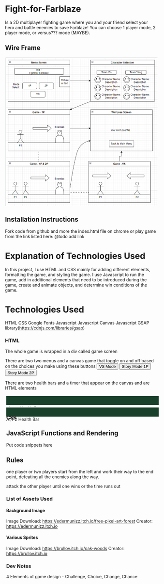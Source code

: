 # Fight-for-Farblaze
Is a 2D multiplayer fighting game where you and your friend select your hero and battle enemies to save Farblaze! You can choose 1 player mode, 2 player mode, or versus??? mode (MAYBE). 

## Wire Frame
![Screenshot](./img/wireframe.png)

## Installation Instructions
Fork code from github and more the index.html file on chrome or play game from the link listed here: @todo add link

# Explanation of Technologies Used
In this project, I use HTML and CSS mainly for adding different elements, formatting the game, and styling the game. I use Javascript to run the game, add in additional elements that need to be introduced during the game, create and animate objects, and determine win conditions of the game.

# Technologies Used
HTML
CSS
Google Fonts
Javascript 
Javascript Canvas
Javascript GSAP library(https://cdnjs.com/libraries/gsap)

### HTML
The whole game is wrapped in a div called game screen 
<div id="game-screen">

There are two two menus and a canvas game that toggle on and off based on the choices you make using these buttons 
    <button
        id="startmenu-btn2"
        class="menu-btn"
        onclick="characterSelectStart()"
    >VS Mode
    </button>
    <button id="startmenu-btn" class="menu-btn" onclick="storyMode()">
    Story Mode 1P
    </button>
    <button id="startmenu-btn3" class="menu-btn" onclick="storyMode()">
    Story Mode 2P
    </button>

There are two health bars and a timer that appear on the canvas and are HTML elements
      <!-- container div -->
      <div id="wrapper">
        <!-- header containing status bars and timer -->
        <div class="header">
          <div
            style="
              position: relative;
              height: 30px;
              width: 100%;
              border: 4px solid white;
            "
          >
            <div
              style="
                background-color: rgb(255, 0, 0);
                height: 30px;
                width: 100%;
                z-index: 2;
              "
            ></div>
            player Health Bar
            <div
              id="player-current-health"
              style="
                position: absolute;
                background: #18402a;
                top: 0;
                right: 0;
                bottom: 0;
                width: 100%;
              "
            ></div>
          </div>
          <div id="timer"></div>
          <div
            style="
              position: relative;
              height: 30px;
              width: 100%;
              border: 4px solid white;
            "
          >
            <div
              style="
                background-color: rgb(255, 0, 0);
                height: 30px;
                width: 100%;
                z-index: 2;
              "
            ></div>
            AI/P2 Health Bar
            <div
              id="ai-current-health"
              style="
                position: absolute;
                background: #18402a;
                top: 0;
                right: 0;
                bottom: 0;
                left: 0;
                width: 100%;
              "
            >
          
        
        


### CSS 


## JavaScript Functions and Rendering
Put code snippets here

## Rules

one player or two players start from the left and work their way to the end point, defeating all the enemies along the way.

attack the other player until one wins or the time runs out

### List of Assets Used
#### Background Image
Image Download: https://edermunizz.itch.io/free-pixel-art-forest
Creator: https://edermunizz.itch.io
#### Various Sprites
Image Download: https://brullov.itch.io/oak-woods
Creator: https://brullov.itch.io
### Dev Notes

4 Elements of game design - Challenge, Choice, Change, Chance

